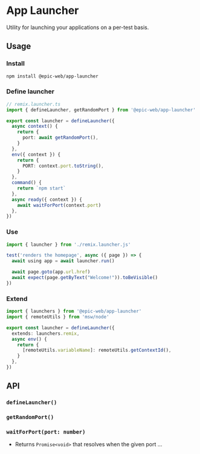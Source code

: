 # App Launcher

Utility for launching your applications on a per-test basis.

## Usage

### Install

```sh
npm install @epic-web/app-launcher
```

### Define launcher

```ts
// remix.launcher.ts
import { defineLauncher, getRandomPort } from '@epic-web/app-launcher'

export const launcher = defineLauncher({
  async context() {
    return {
      port: await getRandomPort(),
    }
  },
  env({ context }) {
    return {
      PORT: context.port.toString(),
    }
  },
  command() {
    return `npm start`
  },
  async ready({ context }) {
    await waitForPort(context.port)
  },
})
```

### Use

```ts
import { launcher } from './remix.launcher.js'

test('renders the homepage', async ({ page }) => {
  await using app = await launcher.run()

  await page.goto(app.url.href)
  await expect(page.getByText("Welcome!")).toBeVisible()
})
```

### Extend

```ts
import { launchers } from '@epic-web/app-launcher'
import { remoteUtils } from 'msw/node'

export const launcher = defineLauncher({
  extends: launchers.remix,
  async env() {
    return {
      [remoteUtils.variableName]: remoteUtils.getContextId(),
    }
  },
})
```

## API

### `defineLauncher()`

### `getRandomPort()`

### `waitForPort(port: number)`

- Returns `Promise<void>` that resolves when the given port ...
